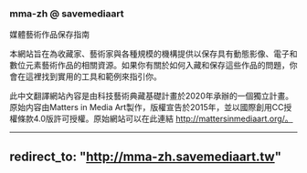 ### mma-zh @ savemediaart

媒體藝術作品保存指南

本網站旨在為收藏家、藝術家與各種規模的機構提供以保存具有動態影像、電子和數位元素藝術作品的相關資源。如果你有關於如何入藏和保存這些作品的問題，你會在這裡找到實用的工具和範例來指引你。

此中文翻譯網站內容是由科技藝術典藏基礎計畫於2020年承辦的一個獨立計畫。原始内容由Matters in Media Art製作，版權宣告於2015年，並以國際創用CC授權條款4.0版許可授權。原始網站可以在此連結 http://mattersinmediaart.org/。

---
redirect_to: "http://mma-zh.savemediaart.tw"
---
